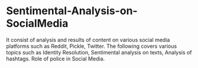 # Sentimental-Analysis-on-SocialMedia
It consist of analysis and results of content on various social media platforms such as Reddit, Pickle, Twitter. The following covers various topics such as Identity Resolution, Sentimental analysis on texts, Analysis of hashtags. Role of police in Social Media.  
